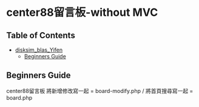center88留言板-without MVC
===

## Table of Contents
- [disksim_blas_Yifen](#disksim-blas-yifen)
  * [Beginners Guide](#beginners-guide)

## Beginners Guide

center88留言板
將新增修改寫一起 = board-modify.php /
將首頁搜尋寫一起 = board.php



